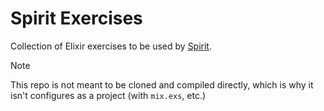 # Spirit Exercises

Collection of Elixir exercises to be used by
[Spirit](https://github.com/waseem-medhat/spirit).

> [!NOTE]
> This repo is not meant to be cloned and compiled directly, which is why it
> isn't configures as a project (with `mix.exs`, etc.)

